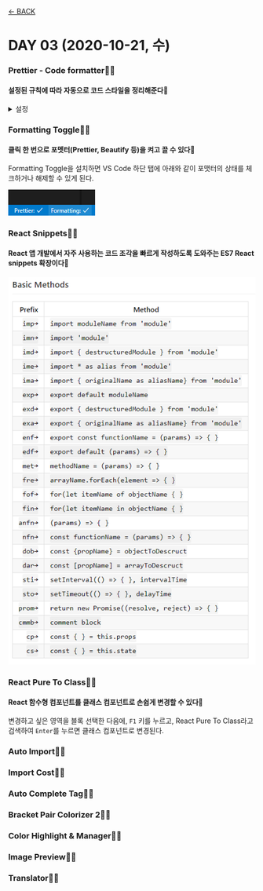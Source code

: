 [← BACK](./README.md)

# DAY 03 (2020-10-21, 수)

### Prettier - Code formatter🤸‍♀️

#### 설정된 규칙에 따라 자동으로 코드 스타일을 정리해준다🔧

<details start>
<summary>설정</summary>

1. **Settings**패널(Windows에서는 `ctrl` + `,`)을 열어 'format javascript' 검색 후 사용하지 않도록 설정(체크 해제)

2. 'format on save' 검색 후 사용하도록 설정(체크)

3. 'prettier' 검색 후 사용할 Prettier 규칙을 설정(체크 또는 해제)

![Prettier - Code formatter 설정](./assets/week01_wed01.gif "Prettier - Code formatter 설정")

[Prettier Playground](https://prettier.io/playground/) 서비스로 실시간 규칙 적용 확인 가능👇

![Prettier Playground](./assets/week01_wed02.png "Prettier Playground")

</details>

### Formatting Toggle🤸‍♀️

#### 클릭 한 번으로 포멧터(Prettier, Beautify 등)을 켜고 끌 수 있다🔧

Formatting Toggle을 설치하면 VS Code 하단 탭에 아래와 같이 포맷터의 상태를 체크하거나 해제할 수 있게 된다.

![Formatting Toggle](./assets/week01_wed03.png "Formatting Toggle")

### React Snippets🤸‍♀️

#### React 앱 개발에서 자주 사용하는 코드 조각을 빠르게 작성하도록 도와주는 ES7 React snippets 확장이다🔧

![Basic Methods](./assets/week01_wed04.png "Basic Methods")

### React Pure To Class🤸‍♀️

#### React 함수형 컴포넌트를 클래스 컴포넌트로 손쉽게 변경할 수 있다🔧

변경하고 싶은 영역을 블록 선택한 다음에, `F1` 키를 누르고, React Pure To Class라고 검색하여 `Enter`를 누르면 클래스 컴포넌트로 변경된다.

### Auto Import🤸‍♀️

### Import Cost🤸‍♀️

### Auto Complete Tag🤸‍♀️

### Bracket Pair Colorizer 2🤸‍♀️

### Color Highlight & Manager🤸‍♀️

### Image Preview🤸‍♀️

### Translator🤸‍♀️
